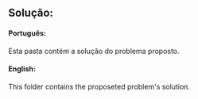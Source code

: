 ## Solução:

#### Português:

Esta pasta contém a solução do problema proposto.

#### English:

This folder contains the proposeted problem's solution.
